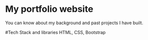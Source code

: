 # My portfolio website
You can know about my background and past projects I have built.

#Tech Stack and libraries
HTML, CSS, Bootstrap



